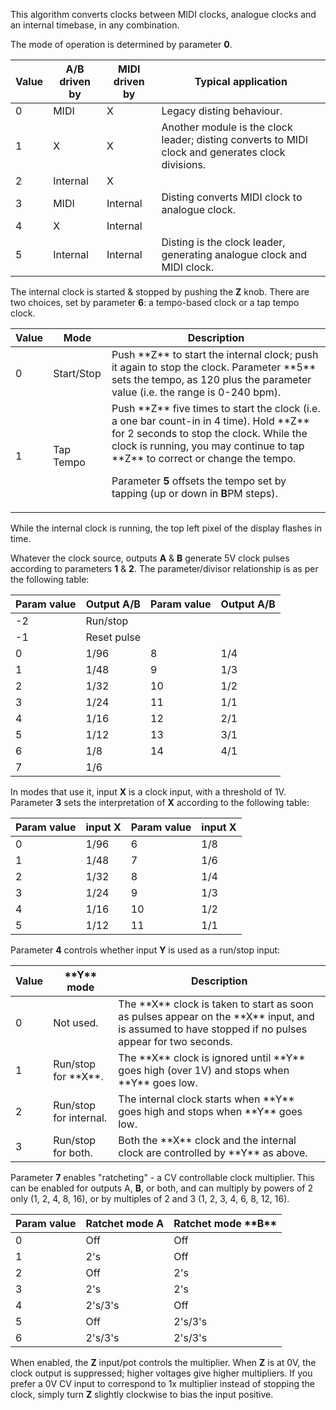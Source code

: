 
This algorithm converts clocks between MIDI clocks, analogue clocks and an internal timebase, in any combination. 

The mode of operation is determined by parameter **0**.

<table>
<thead>
<tr class="header">
<th><strong>Value</strong></th>
<th><strong>A/B driven by</strong></th>
<th><strong>MIDI driven by</strong></th>
<th><strong>Typical application</strong></th>
</tr>
</thead>
<tbody>
<tr class="odd">
<td>
0
</td>
<td>
MIDI
</td>
<td>
X
</td>
<td>
Legacy disting behaviour.
</td>
</tr>
<tr class="even">
<td>
1
</td>
<td>
X
</td>
<td>
X
</td>
<td>
Another module is the clock leader; disting converts to MIDI clock and generates clock divisions.
</td>
</tr>
<tr class="odd">
<td>
2
</td>
<td>
Internal
</td>
<td>
X
</td>
<td></td>
</tr>
<tr class="even">
<td>
3
</td>
<td>
MIDI
</td>
<td>
Internal
</td>
<td>
Disting converts MIDI clock to analogue clock.
</td>
</tr>
<tr class="odd">
<td>
4
</td>
<td>
X
</td>
<td>
Internal
</td>
<td></td>
</tr>
<tr class="even">
<td>
5
</td>
<td>
Internal
</td>
<td>
Internal
</td>
<td>
Disting is the clock leader, generating analogue clock and MIDI clock.
</td>
</tr>
</tbody>
</table>

The internal clock is started & stopped by pushing the **Z** knob. There
are two choices, set by parameter **6**: a tempo-based clock or a tap
tempo clock.

<table>
<thead>
<tr class="header">
<th><strong>Value</strong></th>
<th><strong>Mode</strong></th>
<th><strong>Description</strong></th>
</tr>
</thead>
<tbody>
<tr class="odd">
<td>
0
</td>
<td>
Start/Stop
</td>
<td>
Push **Z** to start the internal clock; push it again to stop the clock. Parameter **5** sets the tempo, as 120 plus the parameter value (i.e. the range is 0-240 bpm).
</td>
</tr>
<tr class="even">
<td>
1
</td>
<td>
Tap Tempo
</td>
<td>
Push **Z** five times to start the clock (i.e. a one bar count-in in 4 time). Hold **Z** for 2 seconds to stop the clock. While the clock is running, you may continue to tap **Z** to correct or change the tempo.

Parameter **5** offsets the tempo set by tapping (up or down in **B**PM steps).</td>
</tr>
</tbody>
</table>

While the internal clock is running, the top left pixel of the display
flashes in time.

Whatever the clock source, outputs **A** & **B** generate 5V clock pulses
according to parameters **1** & **2**. The parameter/divisor relationship is
as per the following table:

| **Param value** | **Output A/B** | **Param value** | **Output A/B** |
|---------------------|----------------|---------------------|----------------|
| -2                  | Run/stop       |                     |                |
| -1                  | Reset pulse    |                     |                |
| 0                   | 1/96           | 8                   | 1/4            |
| 1                   | 1/48           | 9                   | 1/3            |
| 2                   | 1/32           | 10                  | 1/2            |
| 3                   | 1/24           | 11                  | 1/1            |
| 4                   | 1/16           | 12                  | 2/1            |
| 5                   | 1/12           | 13                  | 3/1            |
| 6                   | 1/8            | 14                  | 4/1            |
| 7                   | 1/6            |                     |                |

In modes that use it, input **X** is a clock input, with a threshold of
1V. Parameter **3** sets the interpretation of **X** according to the
following table:

| **Param value** | **input **X**** | **Param value** | **input **X**** |
|---------------------|-------------|---------------------|-------------|
| 0                   | 1/96        | 6                   | 1/8         |
| 1                   | 1/48        | 7                   | 1/6         |
| 2                   | 1/32        | 8                   | 1/4         |
| 3                   | 1/24        | 9                   | 1/3         |
| 4                   | 1/16        | 10                  | 1/2         |
| 5                   | 1/12        | 11                  | 1/1         |

Parameter **4** controls whether input **Y** is used as a run/stop input:

<table>
<thead>
<tr class="header">
<th><strong>Value</strong></th>
<th><strong>**Y** mode</strong></th>
<th><strong>Description</strong></th>
</tr>
</thead>
<tbody>
<tr class="odd">
<td>
0
</td>
<td>
Not used.
</td>
<td>
The **X** clock is taken to start as soon as pulses appear on the **X** input, and is assumed to have stopped if no pulses appear for two seconds.
</td>
</tr>
<tr class="even">
<td>
1
</td>
<td>
Run/stop for **X**.
</td>
<td>
The **X** clock is ignored until **Y** goes high (over 1V) and stops when **Y** goes low.
</td>
</tr>
<tr class="odd">
<td>
2
</td>
<td>
Run/stop for internal.
</td>
<td>
The internal clock starts when **Y** goes high and stops when **Y** goes
low.
</td>
</tr>
<tr class="even">
<td>
3
</td>
<td>
Run/stop for both.
</td>
<td>
Both the **X** clock and the internal clock are controlled by **Y** as above.
</td>
</tr>
</tbody>
</table>

Parameter **7** enables "ratcheting" - a CV controllable clock multiplier.
This can be enabled for outputs A, **B**, or both, and can multiply by
powers of 2 only (1, 2, 4, 8, 16), or by multiples of 2 and 3 (1, 2,
3, 4, 6, 8, 12, 16).

<table>
<thead>
<tr class="header">
<th><strong>Param value</strong></th>
<th><strong>Ratchet mode A</strong></th>
<th><strong>Ratchet mode **B**</strong></th>
</tr>
</thead>
<tbody>
<tr class="odd">
<td>0</td>
<td>
Off
</td>
<td>
Off
</td>
</tr>
<tr class="even">
<td>1</td>
<td>
2's
</td>
<td>
Off
</td>
</tr>
<tr class="odd">
<td>2</td>
<td>
Off
</td>
<td>
2's
</td>
</tr>
<tr class="even">
<td>3</td>
<td>
2's
</td>
<td>
2's
</td>
</tr>
<tr class="odd">
<td>4</td>
<td>
2's/3's
</td>
<td>
Off
</td>
</tr>
<tr class="even">
<td>5</td>
<td>
Off
</td>
<td>
2's/3's
</td>
</tr>
<tr class="odd">
<td>6</td>
<td>
2's/3's
</td>
<td>
2's/3's
</td>
</tr>
</tbody>
</table>

When enabled, the **Z** input/pot controls the multiplier. When **Z** is at
0V, the clock output is suppressed; higher voltages give higher
multipliers. If you prefer a 0V CV input to correspond to 1x
multiplier instead of stopping the clock, simply turn **Z** slightly
clockwise to bias the input positive.

